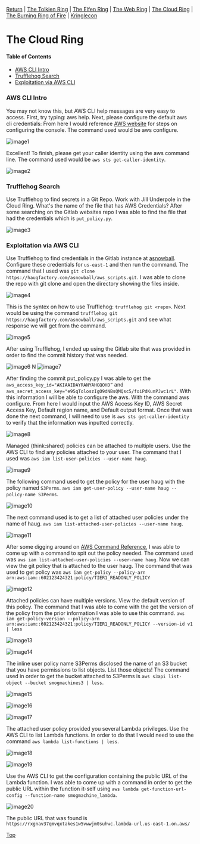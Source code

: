 [Return](https://github.com/visionthex/SANS2022-Holiday-Hack-Challange/blob/main/README.md) | [The Tolkien Ring](https://github.com/visionthex/SANS2022-Holiday-Hack-Challange/blob/main/Chapters/TheTolkienRing.md) | [The Elfen Ring](https://github.com/visionthex/SANS2022-Holiday-Hack-Challange/blob/main/Chapters/TheElfenRing.md) | [The Web Ring](https://github.com/visionthex/SANS2022-Holiday-Hack-Challange/blob/main/Chapters/TheWebRing.md) | [The Cloud Ring](https://github.com/visionthex/SANS2022-Holiday-Hack-Challange/blob/main/Chapters/TheCloudRing.md) | [The Burning Ring of Fire](https://github.com/visionthex/SANS2022-Holiday-Hack-Challange/blob/main/Chapters/TheBurningRingofFire.md) | [Kringlecon](https://github.com/visionthex/SANS2022-Holiday-Hack-Challange/blob/main/Chapters/Kringlecon.md)

<h1 id="top">The Cloud Ring</h1>

#### Table of Contents
- [AWS CLI Intro](#aws)
- [Trufflehog Search](#search)
- [Exploitation via AWS CLI](#exploit)

<h3 id="aws">AWS CLI Intro</h3>

You may not know this, but AWS CLI help messages are very easy to access. First, try typing: aws help. Next, please configure the default aws cli credentials: From here I would reference [AWS website](https://docs.aws.amazon.com/cli/latest/userguide/cli-chap-configure.html) for steps on configuring the console. The command used would be aws configure.

![image1](https://github.com/visionthex/SANS2022-Holiday-Hack-Challange/blob/main/Images/TheCloudRingImages/image1.jpg "Command: aws configure")

Excellent! To finish, please get your caller identity using the aws command line. The command used would be `aws sts get-caller-identity`.

![image2](https://github.com/visionthex/SANS2022-Holiday-Hack-Challange/blob/main/Images/TheCloudRingImages/image2.jpg "Command: aws sts get-caller-identity")

<h3 id="search">Trufflehog Search</h3>

Use Trufflehog to find secrets in a Git Repo. Work with Jill Underpole in the Cloud Ring. What's the name of the file that has AWS Credentials? After some searching on the Gitlab websites repo I was able to find the file that had the credentials which is `put_policy.py`.

![image3](https://github.com/visionthex/SANS2022-Holiday-Hack-Challange/blob/main/Images/TheCloudRingImages/image3.png "AWS Credentials | put_policy.py")

<h3 id="exploit">Exploitation via AWS CLI</h3>

Use Trufflehog to find credentials in the Gitlab instance at [asnowball](https://haugfactory.com/orcadmin/aws_scripts). Configure these credentials for `us-east-1` and then run the command. The command that I used was `git clone https://haugfactory.com/asnowball/aws_scripts.git`. I was able to clone the repo with git clone and open the directory showing the files inside.

![image4](https://github.com/visionthex/SANS2022-Holiday-Hack-Challange/blob/main/Images/TheCloudRingImages/image4.jpg "Commands: git clone https://haugfactory.com/asnowball/aws_scripts.git | cd aws_scripts | ls")

This is the syntex on how to use Trufflehog: `trufflehog git <repo>`. Next would be using the command `trufflehog git https://haugfactory.com/asnowball/aws_scripts.git` and see what response we will get from the command. 

![image5](https://github.com/visionthex/SANS2022-Holiday-Hack-Challange/blob/main/Images/TheCloudRingImages/image5.jpg "Command: trufflehog git https://haugfactory.com/asnowball/aws_scripts.git")

After using Trufflehog, I ended up using the Gitlab site that was provided in order to find the commit history that was needed.

![image6](https://github.com/visionthex/SANS2022-Holiday-Hack-Challange/blob/main/Images/TheCloudRingImages/image6.jpg "added commit by orc admin ")
N
![image7](https://github.com/visionthex/SANS2022-Holiday-Hack-Challange/blob/main/Images/TheCloudRingImages/image7.jpg "put_policy.py credentials need for configuring aws")

After finding the commit put_policy.py I was able to get the `aws_access_key_id="AKIAAIDAYRANYAHGQOHD”` and `aws_secret_access_key="e95qToloszIgO9dNBsQMQsc5/foiPdKunPJwc1rL"`. With this information I will be able to configure the aws. With the command aws configure. From here I would input the AWS Access Key ID, AWS Secret Access Key, Default region name, and Default output format. Once that was done the next command, I will need to use is `aws sts get-caller-identity` to verify that the information was inputted correctly.

![image8](https://github.com/visionthex/SANS2022-Holiday-Hack-Challange/blob/main/Images/TheCloudRingImages/image8.jpg "Command: aws configure | input informatoin | aws sts get-caller-identity")

Managed (think:shared) policies can be attached to multiple users. Use the AWS CLI to find any policies attached to your user. The command that I used was `aws iam list-user-policies --user-name haug`.

![image9](https://github.com/visionthex/SANS2022-Holiday-Hack-Challange/blob/main/Images/TheCloudRingImages/image9.jpg "Command: aws iam list-user-policies --user-name haug")

The following command used to get the policy for the user haug with the policy named `S3Perms`. `aws iam get-user-policy --user-name haug --policy-name S3Perms`.

![image10](https://github.com/visionthex/SANS2022-Holiday-Hack-Challange/blob/main/Images/TheCloudRingImages/image10.jpg "Command: aws iam get-user-policy --user-name haug --policy-name S3Perms")

The next command used is to get a list of attached user policies under the name of haug. `aws iam list-attached-user-policies --user-name haug`.

![image11](https://github.com/visionthex/SANS2022-Holiday-Hack-Challange/blob/main/Images/TheCloudRingImages/image11.jpg "Command: aws iam list-attached-user-policies --user-name haug")

After some digging around on [AWS Command Reference](https://awscli.amazonaws.com/v2/documentation/api/latest/reference/iam/list-attached-user-policies.html), I was able to come up with a command to spit out the policy needed. The command used was `aws iam list-attached-user-policies --user-name haug`. Now we can view the git policy that is attached to the user haug. The command that was used to get policy was `aws iam get-policy --policy-arn arn:aws:iam::602123424321:policy/TIER1_READONLY_POLICY`

![image12](https://github.com/visionthex/SANS2022-Holiday-Hack-Challange/blob/main/Images/TheCloudRingImages/image12.jpg "Command: aws iam get-policy --policy-arn arn:aws:iam::602123424321:policy/TIER1_READONLY_POLICY")

Attached policies can have multiple versions. View the default version of this policy. The command that I was able to come with the get the version of the policy from the prior information I was able to use this command. `aws iam get-policy-version --policy-arn arn:aws:iam::602123424321:policy/TIER1_READONLY_POLICY --version-id v1 | less`

![image13](https://github.com/visionthex/SANS2022-Holiday-Hack-Challange/blob/main/Images/TheCloudRingImages/image13.jpg "Command: aws iam get-policy-version --policy-arn arn:aws:aim::602123424321:policy/TIER1_READONLY_POLICY --version-id v1 | less | page 1")

![image14](https://github.com/visionthex/SANS2022-Holiday-Hack-Challange/blob/main/Images/TheCloudRingImages/image14.jpg "Command: aws iam get-policy-version --policy-arn arn:aws:aim::602123424321:policy/TIER1_READONLY_POLICY --version-id v1 | less | page 2")

The inline user policy name S3Perms disclosed the name of an S3 bucket that you have permissions to list objects. List those objects! The command used in order to get the bucket attached to S3Perms is `aws s3api list-object --bucket smogmachines3 | less`.

![image15](https://github.com/visionthex/SANS2022-Holiday-Hack-Challange/blob/main/Images/TheCloudRingImages/image15.jpg "Command: aws s3api list-object --bucket smogmachines3 | less.| page 1")

![image16](https://github.com/visionthex/SANS2022-Holiday-Hack-Challange/blob/main/Images/TheCloudRingImages/image16.jpg "Command: aws s3api list-object --bucket smogmachines3 | less.| page 2")

![image17](https://github.com/visionthex/SANS2022-Holiday-Hack-Challange/blob/main/Images/TheCloudRingImages/image17.jpg "Command: aws s3api list-object --bucket smogmachines3 | less.| page 3")

The attached user policy provided you several Lambda privileges. Use the AWS CLI to list Lambda functions. In order to do that I would need to use the command `aws lambda list-functions | less`.

![image18](https://github.com/visionthex/SANS2022-Holiday-Hack-Challange/blob/main/Images/TheCloudRingImages/image18.jpg "Command: aws lambda list-functions | less | page 1")

![image19](https://github.com/visionthex/SANS2022-Holiday-Hack-Challange/blob/main/Images/TheCloudRingImages/image19.jpg "Command: aws lambda list-functions | less | page 2")

Use the AWS CLI to get the configuration containing the public URL of the Lambda function. I was able to come up with a command in order to get the public URL within the function it-self using `aws lambda get-function-url-config --function-name smogmachine_lambda`.

![image20](https://github.com/visionthex/SANS2022-Holiday-Hack-Challange/blob/main/Images/TheCloudRingImages/image20.jpg "Command: aws lambda get-function-url-config --function-name smogmachine_lambda")

The public URL that was found is `https://rxgnav37qmvqxtakes1w5vwwjm0suhwc.lambda-url.us-east-1.on.aws/`

[Top](#top)
